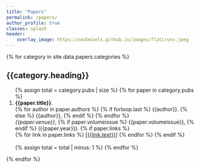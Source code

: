 ```yaml
---
title: "Papers"
permalink: /papers/
author_profile: true
classes: splash
header:
    overlay_image: https://wsdaniels.github.io/images/flatirons.jpeg
---
```


{% for category in site.data.papers.categories %}
  <h2>{{category.heading}}</h2>
  <ol>
  {% assign total = category.pubs | size %}
  {% for paper in category.pubs %}
    <li value="{{ total }}"><strong>{{paper.title}}</strong>.
    <br>
    {% for author in paper.authors %}
      {% if forloop.last %}
        {{author}}.
      {% else %}
        {{author}},
      {% endif %}
    {% endfor %}
    <br>
    <em>{{paper.venue}}</em>, 
    {% if paper.volumeissue %}
      {{paper.volumeissue}},
    {% endif %}
    ({{paper.year}}).
    {% if paper.links %}
    <br>
      {% for link in paper.links %}
        [<a href="{{link.url}}">{{link.text}}</a>] 
      {% endfor %}
    {% endif %}
    <br><br></li>
    {% assign total = total | minus: 1 %}
  {% endfor %}
  </ol>
{% endfor %}